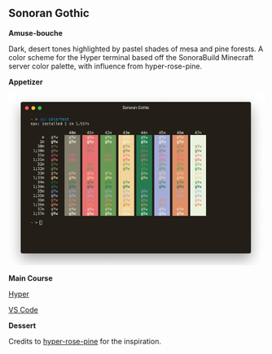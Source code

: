 ## Sonoran Gothic


**Amuse-bouche**

Dark, desert tones highlighted by pastel shades of mesa and pine forests. A color scheme for the Hyper terminal based off the SonoraBuild Minecraft server color palette, with influence from hyper-rose-pine.

**Appetizer**

![Preview](images/preview.png)

**Main Course**

[Hyper]()

[VS Code]()

**Dessert**

Credits to [hyper-rose-pine](https://github.com/fvrests/hyper-rose-pine) for the inspiration.


